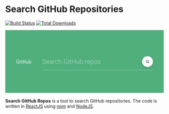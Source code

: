 # Search GitHub Repositories

<p align="left">
<a href="https://travis-ci.org/opprDev/search-github-repos"><img src="https://img.shields.io/travis/opprDev/search-github-repos.svg" alt="Build Status"></a>
<a href="https://github.com/opprDev/search-github-repos/archive/master.zip"><img src="https://img.shields.io/github/downloads/opprDev/search-github-repos/total.svg" alt="Total Downloads"></a>
</p>

<a align="center" href="https://opprdev.github.io/search-github-repos/" target="_blank"><img src="assets/header.png" alt="Header"></a>

**Search GitHub Repos** is a tool to search GitHub repositories. The code is written in [ReactJS](https://reactjs.org/) using [npm](https://www.npmjs.com/) and [NodeJS](https://nodejs.org/en/).
